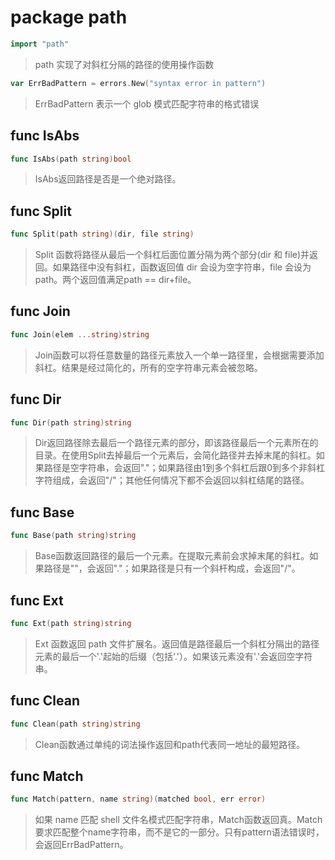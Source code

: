 # package path
```go
import "path"
```
> path 实现了对斜杠分隔的路径的使用操作函数

```go
var ErrBadPattern = errors.New("syntax error in pattern")
```
> ErrBadPattern 表示一个 glob 模式匹配字符串的格式错误

## func IsAbs
```go
func IsAbs(path string)bool
```
> IsAbs返回路径是否是一个绝对路径。

## func Split
```go
func Split(path string)(dir, file string)
```
> Split 函数将路径从最后一个斜杠后面位置分隔为两个部分(dir 和 file)并返回。如果路径中没有斜杠，函数返回值 dir 会设为空字符串，file 会设为 path。两个返回值满足path == dir+file。

## func Join
```go
func Join(elem ...string)string
```
> Join函数可以将任意数量的路径元素放入一个单一路径里，会根据需要添加斜杠。结果是经过简化的，所有的空字符串元素会被忽略。

## func Dir 
```go
func Dir(path string)string
```
> Dir返回路径除去最后一个路径元素的部分，即该路径最后一个元素所在的目录。在使用Split去掉最后一个元素后，会简化路径并去掉末尾的斜杠。如果路径是空字符串，会返回"."；如果路径由1到多个斜杠后跟0到多个非斜杠字符组成，会返回"/"；其他任何情况下都不会返回以斜杠结尾的路径。

## func Base
```go
func Base(path string)string
```
> Base函数返回路径的最后一个元素。在提取元素前会求掉末尾的斜杠。如果路径是""，会返回"."；如果路径是只有一个斜杆构成，会返回"/"。

## func Ext
```go
func Ext(path string)string
```
> Ext 函数返回 path 文件扩展名。返回值是路径最后一个斜杠分隔出的路径元素的最后一个'.'起始的后缀（包括'.'）。如果该元素没有'.'会返回空字符串。

## func Clean
```go
func Clean(path string)string
```
> Clean函数通过单纯的词法操作返回和path代表同一地址的最短路径。


## func Match
```go
func Match(pattern, name string)(matched bool, err error)
```
> 如果 name 匹配 shell 文件名模式匹配字符串，Match函数返回真。Match要求匹配整个name字符串，而不是它的一部分。只有pattern语法错误时，会返回ErrBadPattern。